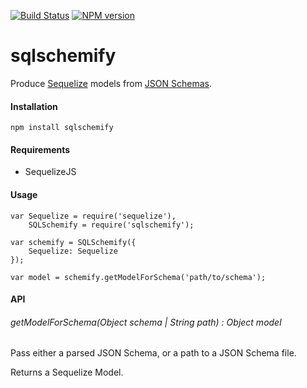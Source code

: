 [![Build Status](https://img.shields.io/travis/dave-irvine/node-sqlschemify.svg)](https://travis-ci.org/dave-irvine/node-sqlschemify)
[![NPM version](https://img.shields.io/npm/v/sqlschemify.svg)](https://www.npmjs.com/package/sqlschemify)

sqlschemify
====

Produce [Sequelize](http://sequelizejs.com) models from [JSON Schemas](http://json-schema.org).


#### Installation

    npm install sqlschemify
    
#### Requirements

 - SequelizeJS

#### Usage

    var Sequelize = require('sequelize'),
        SQLSchemify = require('sqlschemify');
       
    var schemify = SQLSchemify({
        Sequelize: Sequelize
    });
    
    var model = schemify.getModelForSchema('path/to/schema');

#### API

###### getModelForSchema(Object schema | String path) : Object model

Pass either a parsed JSON Schema, or a path to a JSON Schema file.

Returns a Sequelize Model.
